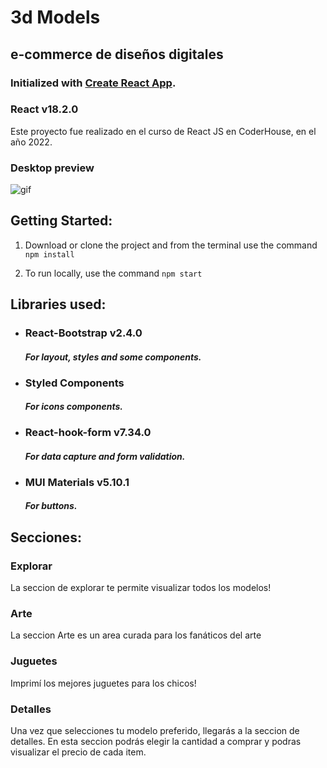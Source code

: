 # **3d Models**
## e-commerce de diseños digitales


### Initialized with [Create React App](https://github.com/facebook/create-react-app).
### React v18.2.0


Este proyecto fue realizado en el curso de React JS en CoderHouse, en el año 2022.

### **Desktop preview**
![gif](https://res.cloudinary.com/jurbina/image/upload/v1661017846/audiophile/dekstopDemo_ix66kb.gif)

## **Getting Started:**

1. Download or clone the project and from the terminal use the command `npm install`

2. To run locally, use the command `npm start`

## Libraries used:

- ### React-Bootstrap v2.4.0
  #### _For layout, styles and some components._
- ### Styled Components
  #### _For icons components._
- ### React-hook-form v7.34.0
  #### _For data capture and form validation._
- ### MUI Materials v5.10.1
  #### _For buttons._

## Secciones: 

### Explorar

La seccion de explorar te permite visualizar todos los modelos!

### Arte

La seccion Arte es un area curada para los fanáticos del arte

### Juguetes

Imprimí los mejores juguetes para los chicos!

### Detalles

Una vez que selecciones tu modelo preferido, llegarás a la seccion de detalles. 
En esta seccion podrás elegir la cantidad a comprar y podras visualizar el precio de cada item.